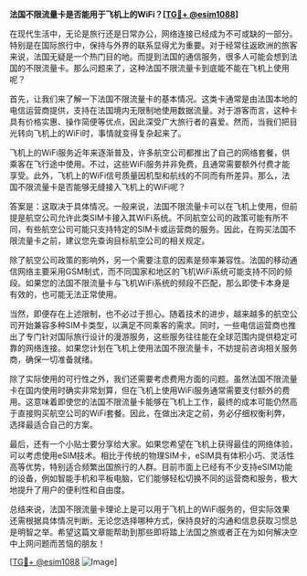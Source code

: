 **法国不限流量卡是否能用于飞机上的WiFi？[[TG💪+ @esim1088](https://t.me/s/esim1088)]**

在现代生活中，无论是旅行还是日常办公，网络连接已经成为不可或缺的一部分。特别是在国际旅行中，保持与外界的联系显得尤为重要。对于经常往返欧洲的旅客来说，法国无疑是一个热门目的地。而提到法国的通信服务，很多人可能会想到法国的不限流量卡。那么问题来了，这种法国不限流量卡到底能不能在飞机上使用呢？

首先，让我们来了解一下法国不限流量卡的基本情况。这类卡通常是由法国本地的电信运营商提供，支持在法国境内无限制地使用数据流量。对于游客而言，这种卡具有价格实惠、操作简便等优点，因此深受广大旅行者的喜爱。然而，当我们把目光转向飞机上的WiFi时，事情就变得复杂起来了。

飞机上的WiFi服务近年来逐渐普及，许多航空公司都推出了自己的网络套餐，供乘客在飞行途中使用。不过，这些WiFi服务并非免费，且通常需要额外付费才能享受。此外，飞机上的WiFi信号质量因机型和航线的不同而有所差异。那么，法国不限流量卡是否能够无缝接入飞机上的WiFi呢？

答案是：这取决于具体情况。一般来说，法国不限流量卡可以在飞机上使用，但前提是航空公司允许此类SIM卡接入其WiFi系统。不同航空公司的政策可能有所不同，有些航空公司可能只支持特定的SIM卡或运营商的服务。因此，在购买法国不限流量卡之前，建议您先查询目标航空公司的相关规定。

除了航空公司政策的影响外，另一个需要注意的因素是频率兼容性。法国的移动通信网络主要采用GSM制式，而不同国家和地区的飞机WiFi系统可能支持不同的频段。如果您的法国不限流量卡与飞机WiFi系统的频段不匹配，那么即使卡本身是有效的，也可能无法正常使用。

当然，即便存在上述限制，也不必过于担心。随着技术的进步，越来越多的航空公司开始兼容多种SIM卡类型，以满足不同乘客的需求。同时，一些电信运营商也推出了专门针对国际旅行设计的漫游服务，这些服务往往能在全球范围内提供稳定可靠的网络连接。如果您计划在飞机上使用法国不限流量卡，不妨提前咨询相关服务商，确保一切准备就绪。

除了实际使用的可行性之外，我们还需要考虑费用方面的问题。虽然法国不限流量卡在国内使用时确实非常划算，但在飞机上使用WiFi服务通常需要支付额外的费用。这意味着即使您的法国不限流量卡能够在飞机上工作，最终的成本可能仍然高于直接购买航空公司的WiFi套餐。因此，在做出决定之前，务必仔细权衡利弊，选择最适合自己的方案。

最后，还有一个小贴士要分享给大家。如果您希望在飞机上获得最佳的网络体验，可以考虑使用eSIM技术。相比于传统的物理SIM卡，eSIM具有体积小巧、灵活性高等优势，特别适合频繁出国旅行的人群。目前市面上已经有不少支持eSIM功能的设备，例如智能手机和平板电脑，它们能够轻松切换不同的运营商和服务，极大地提升了用户的便利性和自由度。

总结来说，法国不限流量卡理论上是可以用于飞机上的WiFi服务的，但实际效果还需根据具体情况判断。无论您选择哪种方式，保持良好的沟通和信息获取习惯总是明智之举。希望这篇文章能帮助到那些即将踏上法国之旅或者正在为如何解决空中上网问题而苦恼的朋友！

[[TG💪+ @esim1088](https://t.me/s/esim1088) ![Image](https://i.postimg.cc/4NQfJmqS/Snipaste-2025-05-13-00-14-12.png)]